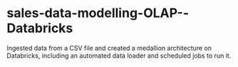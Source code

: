 # sales-data-modelling-OLAP--Databricks
Ingested data from a CSV file and created a medallion architecture on Databricks, including an automated data loader and scheduled jobs to run it.
